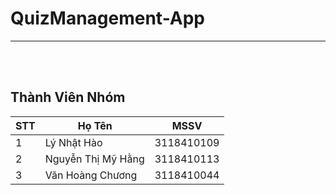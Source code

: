 # QuizManagement-App
---
<br><br>

## Thành Viên Nhóm
| STT | Họ Tên  | MSSV |
|---| ----- | -------- |
| 1 | Lý Nhật Hào | 3118410109  |
| 2 | Nguyễn Thị Mỹ Hằng | 3118410113  |
| 3 | Văn Hoàng Chương  | 3118410044   |

<br><br>
